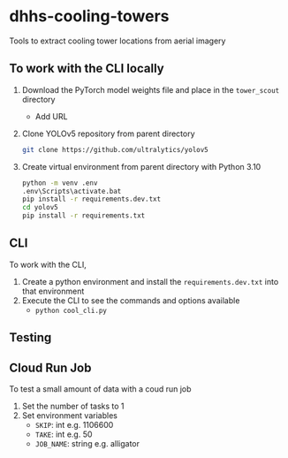 # dhhs-cooling-towers

Tools to extract cooling tower locations from aerial imagery

## To work with the CLI locally

1. Download the PyTorch model weights file and place in the `tower_scout` directory
   - Add URL
1. Clone YOLOv5 repository from parent directory

   ```sh
   git clone https://github.com/ultralytics/yolov5
   ```

1. Create virtual environment from parent directory with Python 3.10

   ```sh
   python -m venv .env
   .env\Scripts\activate.bat
   pip install -r requirements.dev.txt
   cd yolov5
   pip install -r requirements.txt
   ```

## CLI

To work with the CLI,

1. Create a python environment and install the `requirements.dev.txt` into that environment
1. Execute the CLI to see the commands and options available
   - `python cool_cli.py`

## Testing

## Cloud Run Job

To test a small amount of data with a coud run job

1. Set the number of tasks to 1
1. Set environment variables
   - `SKIP`: int e.g. 1106600
   - `TAKE`: int e.g. 50
   - `JOB_NAME`: string e.g. alligator

